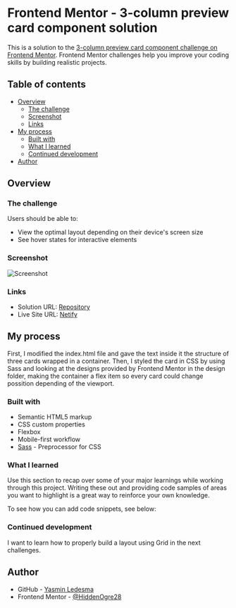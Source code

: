 # Frontend Mentor - 3-column preview card component solution

This is a solution to the [3-column preview card component challenge on Frontend Mentor](https://www.frontendmentor.io/challenges/3column-preview-card-component-pH92eAR2-). Frontend Mentor challenges help you improve your coding skills by building realistic projects. 

## Table of contents

- [Overview](#overview)
  - [The challenge](#the-challenge)
  - [Screenshot](#screenshot)
  - [Links](#links)
- [My process](#my-process)
  - [Built with](#built-with)
  - [What I learned](#what-i-learned)
  - [Continued development](#continued-development)
- [Author](#author)

## Overview

### The challenge

Users should be able to:

- View the optimal layout depending on their device's screen size
- See hover states for interactive elements

### Screenshot

![Screenshot](https://i.imgur.com/ywDljza.png)

### Links

- Solution URL: [Repository](https://github.com/HiddenOgre28/fem__3cpcc.git)
- Live Site URL: [Netify](https://dreamy-hermann-88a82a.netlify.app/)

## My process
First, I modified the index.html file and gave the text inside it the structure of three cards wrapped in a container. Then, I styled the card in CSS by using Sass and looking at the designs provided by Frontend Mentor in the design folder, making the container a flex item so every card could change possition depending of the viewport.
### Built with

- Semantic HTML5 markup
- CSS custom properties
- Flexbox
- Mobile-first workflow
- [Sass](https://sass-lang.com/) - Preprocessor for CSS

### What I learned

Use this section to recap over some of your major learnings while working through this project. Writing these out and providing code samples of areas you want to highlight is a great way to reinforce your own knowledge.

To see how you can add code snippets, see below:

### Continued development

I want to learn how to properly build a layout using Grid in the next challenges.

## Author

- GitHub - [Yasmin Ledesma](https://github.com/HiddenOgre28)
- Frontend Mentor - [@HiddenOgre28](https://www.frontendmentor.io/profile/HiddenOgre28)